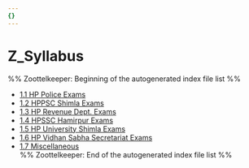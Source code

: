 ```yaml
---
{}
---
```

   
# Z_Syllabus   
%% Zoottelkeeper: Beginning of the autogenerated index file list  %%   
   
-  [1.1 HP Police Exams](../Z_Syllabus/1.1%20HP%20Police%20Exams.md)   
-  [1.2 HPPSC Shimla Exams](../Z_Syllabus/1.2%20HPPSC%20Shimla%20Exams.md)   
-  [1.3 HP Revenue Dept. Exams](../Z_Syllabus/1.3%20HP%20Revenue%20Dept.%20Exams.md)   
-  [1.4 HPSSC Hamirpur Exams](../Z_Syllabus/1.4%20HPSSC%20Hamirpur%20Exams.md)   
-  [1.5 HP University Shimla Exams](../Z_Syllabus/1.5%20HP%20University%20Shimla%20Exams.md)   
-  [1.6 HP Vidhan Sabha Secretariat Exams](../Z_Syllabus/1.6%20HP%20Vidhan%20Sabha%20Secretariat%20Exams/1.6%20HP%20Vidhan%20Sabha%20Secretariat%20Exams.md)   
-  [1.7 Miscellaneous](../Z_Syllabus/1.7%20Miscellaneous/1.7%20Miscellaneous.md)   
%% Zoottelkeeper: End of the autogenerated index file list  %%